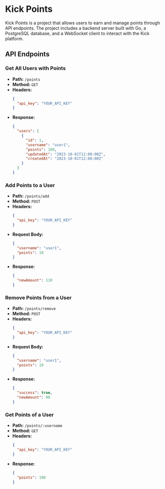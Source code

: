 # Kick Points

Kick Points is a project that allows users to earn and manage points through API endpoints. The project includes a backend server built with Go, a PostgreSQL database, and a WebSocket client to interact with the Kick platform.

## API Endpoints

### Get All Users with Points

- **Path:** `/points`
- **Method:** `GET`
- **Headers:**
  ```json
  {
    "api_key": "YOUR_API_KEY"
  }
  ```
- **Response:**
  ```json
  {
    "users": [
      {
        "id": 1,
        "username": "user1",
        "points": 100,
        "updatedAt": "2023-10-01T12:00:00Z",
        "createdAt": "2023-10-01T12:00:00Z"
      }
    ]
  }
  ```

### Add Points to a User

- **Path:** `/points/add`
- **Method:** `POST`
- **Headers:**
  ```json
  {
    "api_key": "YOUR_API_KEY"
  }
  ```
- **Request Body:**
  ```json
  {
    "username": "user1",
    "points": 10
  }
  ```
- **Response:**
  ```json
  {
    "newAmount": 110
  }
  ```

### Remove Points from a User

- **Path:** `/points/remove`
- **Method:** `POST`
- **Headers:**
  ```json
  {
    "api_key": "YOUR_API_KEY"
  }
  ```
- **Request Body:**
  ```json
  {
    "username": "user1",
    "points": 10
  }
  ```
- **Response:**
  ```json
  {
    "success": true,
    "newAmount": 90
  }
  ```

### Get Points of a User

- **Path:** `/points/:username`
- **Method:** `GET`
- **Headers:**
  ```json
  {
    "api_key": "YOUR_API_KEY"
  }
  ```
- **Response:**
  ```json
  {
    "points": 100
  }
  ```
